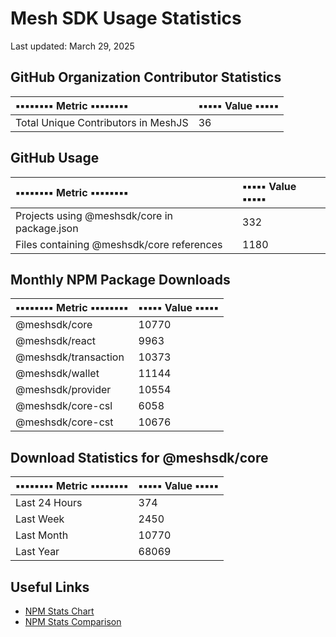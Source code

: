 # Mesh SDK Usage Statistics
Last updated: March 29, 2025

## GitHub Organization Contributor Statistics
| ▪️▪️▪️▪️▪️▪️▪️▪️ Metric ▪️▪️▪️▪️▪️▪️▪️▪️ | ▪️▪️▪️▪️▪️ Value ▪️▪️▪️▪️▪️ |
|:-----------|:-------------|
| Total Unique Contributors in MeshJS | 36 |

## GitHub Usage
| ▪️▪️▪️▪️▪️▪️▪️▪️ Metric ▪️▪️▪️▪️▪️▪️▪️▪️ | ▪️▪️▪️▪️▪️ Value ▪️▪️▪️▪️▪️ |
|:---------|:------|
| Projects using @meshsdk/core in package.json | 332 |
| Files containing @meshsdk/core references | 1180 |

## Monthly NPM Package Downloads
| ▪️▪️▪️▪️▪️▪️▪️▪️ Metric ▪️▪️▪️▪️▪️▪️▪️▪️ | ▪️▪️▪️▪️▪️ Value ▪️▪️▪️▪️▪️ |
|:-----------|:----------|
| @meshsdk/core | 10770 |
| @meshsdk/react | 9963 |
| @meshsdk/transaction | 10373 |
| @meshsdk/wallet | 11144 |
| @meshsdk/provider | 10554 |
| @meshsdk/core-csl | 6058 |
| @meshsdk/core-cst | 10676 |

## Download Statistics for @meshsdk/core
| ▪️▪️▪️▪️▪️▪️▪️▪️ Metric ▪️▪️▪️▪️▪️▪️▪️▪️ | ▪️▪️▪️▪️▪️ Value ▪️▪️▪️▪️▪️ |
|:-----------|:-------------|
| Last 24 Hours | 374 |
| Last Week | 2450 |
| Last Month | 10770 |
| Last Year | 68069 |

## Useful Links
- [NPM Stats Chart](https://npm-stat.com/charts.html?package=@meshsdk/core&from=2024-03-29&to=2025-03-29)
- [NPM Stats Comparison](https://npm-stat.com/charts.html?package=@meshsdk/core,@meshsdk/react&from=2024-03-29&to=2025-03-29)
